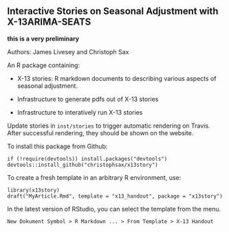 Interactive Stories on Seasonal Adjustment with X-13ARIMA-SEATS
---------------------------------------------------------------

**this is a very preliminary**

Authors: James Livesey and Christoph Sax

An R package containing:

- X-13 stories: R markdown documents to describing various aspects of seasonal 
  adjustment.

- Infrastructure to generate pdfs out of X-13 stories

- Infrastructure to interatively run X-13 stories


Update stories in `inst/stories` to trigger automatic rendering on Travis. After
successful rendering, they should be shown on the website.


To install this package from Github:

    if (!require(devtools)) install.packages("devtools")
    devtools::install_github("christophsax/x13story")


To create a fresh template in an arbitrary R environment, use:

    library(x13story)
    draft("MyArticle.Rmd", template = "x13_handout", package = "x13story")


In the latest version of RStudio, you can select the template from the menu.

    New Dokument Symbol > R Markdown ... > From Template > X-13 Handout



